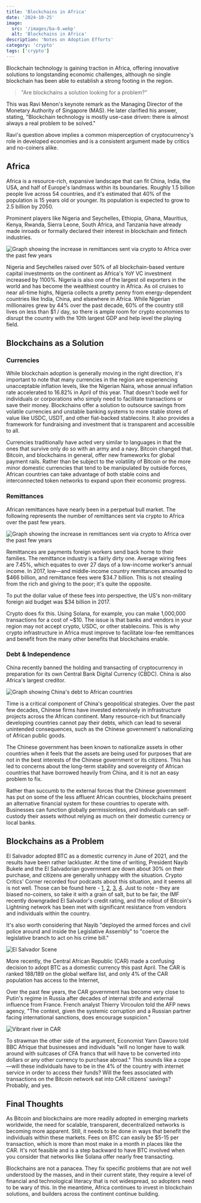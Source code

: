 ```yaml
---
title: 'Blockchains in Africa'
date: '2024-10-25'
image:
  src: '/images/ba-0.webp'
  alt: 'Blockchains in Africa'
description: 'Notes on Adoption Efforts'
category: 'crypto'
tags: ['crypto']
---
```


<style jsx>{`
  .prose a {
    text-decoration: underline;
    color: var(--color-accent);
  }
  .prose ol {
    list-style-type: decimal;
    margin-left: 2em; /* Adjust as needed for indentation */
    padding-left: 0.5em; /* Add padding if needed */
  }
  .prose ol li {
    margin-bottom: 0.5em;
    color: var(--color-text-primary);
    line-height: 1.5; /* Adjust line height for better readability */
  }
`}</style>

<div class="tldr-section">

Blockchain technology is gaining traction in Africa, offering innovative solutions to longstanding economic challenges, although no single blockchain has been able to establish a strong footing in the region.

</div>

> "Are blockchains a solution looking for a problem?"

This was Ravi Menon's keynote remark as the Managing Director of the Monetary Authority of Singapore (MAS). He later clarified his answer, stating, "Blockchain technology is mostly use-case driven: there is almost always a real problem to be solved."

Ravi's question above implies a common misperception of cryptocurrency's role in developed economies and is a consistent argument made by critics and no-coiners alike.

## Africa

Africa is a resource-rich, expansive landscape that can fit China, India, the USA, and half of Europe's landmass within its boundaries. Roughly 1.5 billion people live across 54 countries, and it's estimated that 40% of the population is 15 years old or younger. Its population is expected to grow to 2.5 billion by 2050.

Prominent players like Nigeria and Seychelles, Ethiopia, Ghana, Mauritius, Kenya, Rwanda, Sierra Leone, South Africa, and Tanzania have already made inroads or formally declared their interest in blockchain and fintech industries.

![Graph showing the increase in remittances sent via crypto to Africa over the past few years](/images/ba-1.webp)

Nigeria and Seychelles raised over 50% of all blockchain-based venture capital investments on the continent as Africa's YoY VC investment increased by 1100%. Nigeria is also one of the largest oil exporters in the world and has become the wealthiest country in Africa. As oil cruises to near all-time highs, Nigeria collects a pretty penny from energy-dependent countries like India, China, and elsewhere in Africa. While Nigerian millionaires grew by 44% over the past decade, 60% of the country still lives on less than $1 / day, so there is ample room for crypto economies to disrupt the country with the 10th largest GDP and help level the playing field.

## Blockchains as a Solution

### Currencies

While blockchain adoption is generally moving in the right direction, it's important to note that many currencies in the region are experiencing unacceptable inflation levels, like the Nigerian Naira, whose annual inflation rate accelerated to 16.82% in April of this year. That doesn't bode well for individuals or corporations who simply need to facilitate transactions or save their money. Blockchains offer a solution to outsource savings from volatile currencies and unstable banking systems to more stable stores of value like USDC, USDT, and other fiat-backed stablecoins. It also provides a framework for fundraising and investment that is transparent and accessible to all.

Currencies traditionally have acted very similar to languages in that the ones that survive only do so with an army and a navy. Bitcoin changed that. Bitcoin, and blockchains in general, offer new frameworks for global payment rails. Rather than be subject to the volatility of Bitcoin or the more minor domestic currencies that tend to be manipulated by outside forces, African countries can take advantage of both stable coins and interconnected token networks to expand upon their economic progress.

### Remittances

African remittances have nearly been in a perpetual bull market. The following represents the number of remittances sent via crypto to Africa over the past few years.

![Graph showing the increase in remittances sent via crypto to Africa over the past few years](/images/ba-2.webp)

Remittances are payments foreign workers send back home to their families. The remittance industry is a fairly dirty one. Average wiring fees are 7.45%, which equates to over 27 days of a low-income worker's annual income. In 2017, low—and middle-income country remittances amounted to $466 billion, and remittance fees were $34.7 billion. This is not stealing from the rich and giving to the poor; it's quite the opposite.

To put the dollar value of these fees into perspective, the US's non-military foreign aid budget was $34 billion in 2017.

Crypto does fix this. Using Solana, for example, you can make 1,000,000 transactions for a cost of ~$10. The issue is that banks and vendors in your region may not accept crypto, USDC, or other stablecoins. This is why crypto infrastructure in Africa must improve to facilitate low-fee remittances and benefit from the many other benefits that blockchains enable.

### Debt & Independence

China recently banned the holding and transacting of cryptocurrency in preparation for its own Central Bank Digital Currency (CBDC). China is also Africa's largest creditor.

![Graph showing China's debt to African countries](/images/ba-3.webp)

Time is a critical component of China's geopolitical strategies. Over the past few decades, Chinese firms have invested extensively in infrastructure projects across the African continent. Many resource-rich but financially developing countries cannot pay their debts, which can lead to several unintended consequences, such as the Chinese government's nationalizing of African public goods.

The Chinese government has been known to nationalize assets in other countries when it feels that the assets are being used for purposes that are not in the best interests of the Chinese government or its citizens. This has led to concerns about the long-term stability and sovereignty of African countries that have borrowed heavily from China, and it is not an easy problem to fix.

Rather than succumb to the external forces that the Chinese government has put on some of the less affluent African countries, blockchains present an alternative financial system for these countries to operate with. Businesses can function globally permissionless, and individuals can self-custody their assets without relying as much on their domestic currency or local banks.

## Blockchains as a Problem

El Salvador adopted BTC as a domestic currency in June of 2021, and the results have been rather lackluster. At the time of writing, President Nayib Bukele and the El Salvadorian government are down about 30% on their purchase, and citizens are generally unhappy with the situation. Crypto Critics' Corner recorded four podcasts about this situation, and it seems all is not well. Those can be found here - [1](#), [2](#), [3](#), [4](#). Just to note - they are biased no-coiners, so take it with a grain of salt, but to be fair, the IMF recently downgraded El Salvador's credit rating, and the rollout of Bitcoin's Lightning network has been met with significant resistance from vendors and individuals within the country.

It's also worth considering that Nayib "deployed the armed forces and civil police around and inside the Legislative Assembly" to "coerce the legislative branch to act on his crime bill."

![El Salvador Scene](/images/ba-4.webp)

More recently, the Central African Republic (CAR) made a confusing decision to adopt BTC as a domestic currency this past April. The CAR is ranked 188/189 on the global welfare list, and only 4% of the CAR population has access to the Internet,

Over the past few years, the CAR government has become very close to Putin's regime in Russia after decades of internal strife and external influence from France. French analyst Thierry Vircoulon told the AFP news agency, "The context, given the systemic corruption and a Russian partner facing international sanctions, does encourage suspicion."

![Vibrant river in CAR](/images/ba-5.webp)

To strawman the other side of the argument, Economist Yann Daworo told BBC Afrique that businesses and individuals "will no longer have to walk around with suitcases of CFA francs that will have to be converted into dollars or any other currency to purchase abroad." This sounds like a cope—will these individuals have to be in the 4% of the country with internet service in order to access their funds? Will the fees associated with transactions on the Bitcoin network eat into CAR citizens' savings? Probably, and yes.

## Final Thoughts

As Bitcoin and blockchains are more readily adopted in emerging markets worldwide, the need for scalable, transparent, decentralized networks is becoming more apparent. Still, it needs to be done in ways that benefit the individuals within these markets. Fees on BTC can easily be $5-15 per transaction, which is more than most make in a month in places like the CAR. It's not feasible and is a step backward to have BTC involved when you consider that networks like Solana offer nearly free transacting.

Blockchains are not a panacea. They fix specific problems that are not well understood by the masses, and in their current state, they require a level of financial and technological literacy that is not widespread, so adopters need to be wary of this. In the meantime, Africa continues to invest in blockchain solutions, and builders across the continent continue building.
